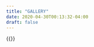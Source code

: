 ```yaml
---
title: "GALLERY"
date: 2020-04-30T00:13:32-04:00
draft: false
---
```


{{<galleryimg src="https://hmjianggatech.github.io/images/G0.PNG">}}
